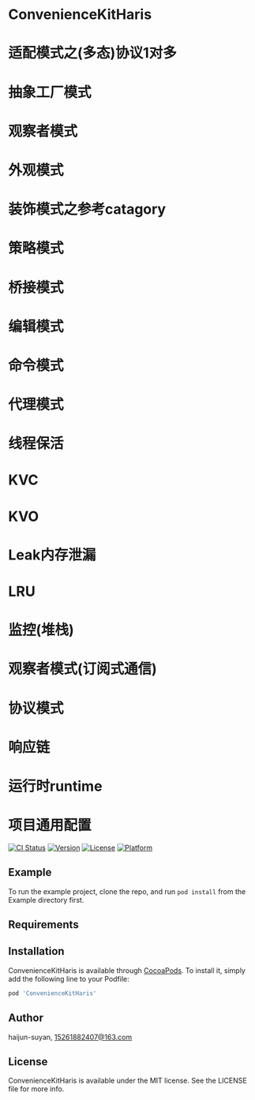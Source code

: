 # ConvenienceKitHaris
# 适配模式之(多态)协议1对多
# 抽象工厂模式
# 观察者模式
# 外观模式
# 装饰模式之参考catagory
# 策略模式
# 桥接模式
# 编辑模式
# 命令模式
# 代理模式
# 线程保活
# KVC
# KVO
# Leak内存泄漏
# LRU
# 监控(堆栈)
# 观察者模式(订阅式通信)
# 协议模式
# 响应链
# 运行时runtime
# 项目通用配置


[![CI Status](https://img.shields.io/travis/haijun-suyan/ConvenienceKitHaris.svg?style=flat)](https://travis-ci.org/haijun-suyan/ConvenienceKitHaris)
[![Version](https://img.shields.io/cocoapods/v/ConvenienceKitHaris.svg?style=flat)](https://cocoapods.org/pods/ConvenienceKitHaris)
[![License](https://img.shields.io/cocoapods/l/ConvenienceKitHaris.svg?style=flat)](https://cocoapods.org/pods/ConvenienceKitHaris)
[![Platform](https://img.shields.io/cocoapods/p/ConvenienceKitHaris.svg?style=flat)](https://cocoapods.org/pods/ConvenienceKitHaris)

## Example

To run the example project, clone the repo, and run `pod install` from the Example directory first.

## Requirements

## Installation

ConvenienceKitHaris is available through [CocoaPods](https://cocoapods.org). To install
it, simply add the following line to your Podfile:

```ruby
pod 'ConvenienceKitHaris'
```

## Author

haijun-suyan, 15261882407@163.com

## License

ConvenienceKitHaris is available under the MIT license. See the LICENSE file for more info.
